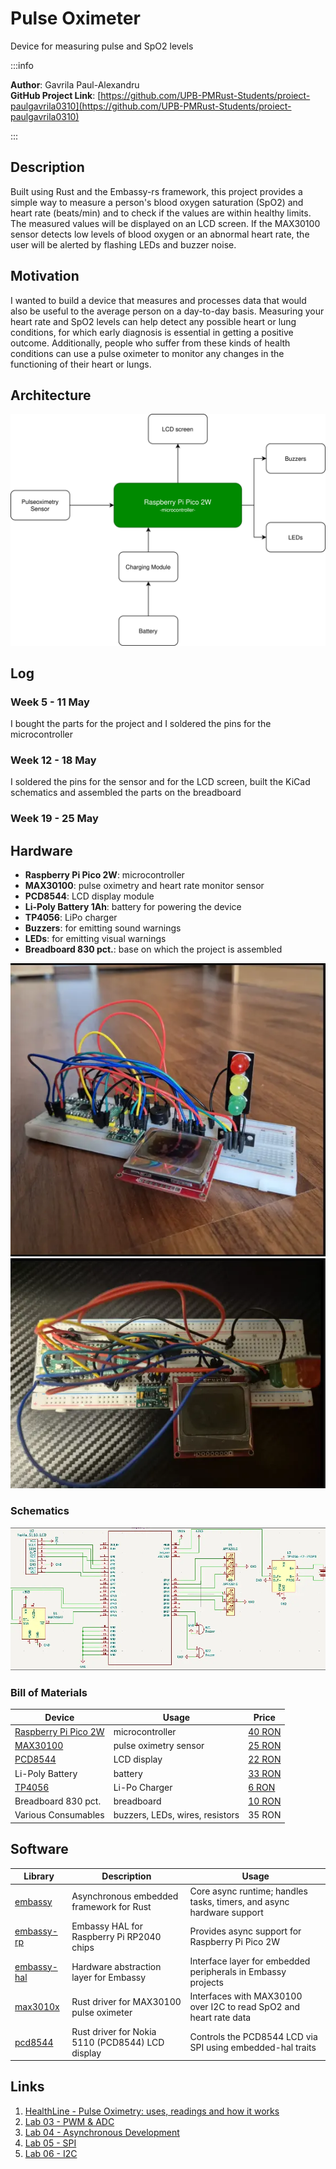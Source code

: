 # Pulse Oximeter
Device for measuring pulse and SpO2 levels

:::info 

**Author**: Gavrila Paul-Alexandru \
**GitHub Project Link**: [https://github.com/UPB-PMRust-Students/proiect-paulgavrila0310](https://github.com/UPB-PMRust-Students/proiect-paulgavrila0310)

:::

## Description

Built using Rust and the Embassy-rs framework, this project provides a simple way to measure a person's blood oxygen saturation (SpO2) and heart rate (beats/min) and to check if the values are within healthy limits. The measured values will be displayed on an LCD screen. If the MAX30100 sensor detects low levels of blood oxygen or an abnormal heart rate, the user will be alerted by flashing LEDs and buzzer noise.

## Motivation

I wanted to build a device that measures and processes data that would also be useful to the average person on a day-to-day basis. Measuring your heart rate and SpO2 levels can help detect any possible heart or lung conditions, for which early diagnosis is essential in getting a positive outcome. Additionally, people who suffer from these kinds of health conditions can use a pulse oximeter to monitor any changes in the functioning of their heart or lungs.

## Architecture 

![Local Image](./pm_architecture.svg)

## Log

<!-- write your progress here every week -->

### Week 5 - 11 May

I bought the parts for the project and I soldered the pins for the microcontroller

### Week 12 - 18 May

I soldered the pins for the sensor and for the LCD screen, built the KiCad schematics and assembled the parts on the breadboard

### Week 19 - 25 May

## Hardware

- **Raspberry Pi Pico 2W**: microcontroller
- **MAX30100**: pulse oximetry and heart rate monitor sensor
- **PCD8544**: LCD display module
- **Li-Poly Battery 1Ah**: battery for powering the device
- **TP4056**: LiPo charger
- **Buzzers**: for emitting sound warnings
- **LEDs**: for emitting visual warnings
- **Breadboard 830 pct.**: base on which the project is assembled

![Local Image](./hardware1.webp)
![Local Image](./hardware2.webp)

### Schematics

![Local Image](./kicad.webp)

### Bill of Materials

<!-- Fill out this table with all the hardware components that you might need.

The format is 
```
| [Device](link://to/device) | This is used ... | [price](link://to/store) |

```

-->

| Device                 | Usage                        | Price   |
|------------------------|------------------------------|---------|
| [Raspberry Pi Pico 2W](https://www.raspberrypi.com/documentation/microcontrollers/pico-series.html)   | microcontroller              | [40 RON](https://www.optimusdigital.ro/en/raspberry-pi-boards/13327-raspberry-pi-pico-2-w.html)  |
| [MAX30100](https://www.analog.com/en/products/max30100.html)               | pulse oximetry sensor        | [25 RON](https://www.optimusdigital.ro/en/others/2166-green-max30100-heart-rate-sensor-module.html)  |
| [PCD8544](https://esp32-pcd8544.readthedocs.io/en/latest/get-started/)                | LCD display                  | [22 RON](https://www.optimusdigital.ro/ro/optoelectronice-lcd-uri/1944-modul-lcd-cu-controller-pcd8544-rou-lcd-compatibil-cu-5110.html)  |
| Li-Poly Battery        | battery                      | [33 RON](https://www.emag.ro/baterie-li-poly-400mah-3-7v-liter-energy-battery-model-902025-418/pd/DPWPRVYBM/)  |
| [TP4056](https://radioremont.com/wa-data/public/shop/products/19/42/4219/attachments/TP4056.pdf)                 | Li-Po Charger                | [6 RON](https://www.optimusdigital.ro/en/chargers/7534-incarcator-tp4056-cu-micro-usb-pt-baterie-lipo-1a-cu-protectie-pentru-circuite.html)   |
| Breadboard 830 pct.    | breadboard                   | [10 RON](https://www.optimusdigital.ro/en/breadboards/8-breadboard-hq-830-points.html)  |
| Various Consumables    | buzzers, LEDs, wires, resistors | 35 RON  |

## Software

| Library               | Description                                           | Usage                                                                 |
|-----------------------|-------------------------------------------------------|-----------------------------------------------------------------------|
| [embassy](https://embassy.dev/)               | Asynchronous embedded framework for Rust              | Core async runtime; handles tasks, timers, and async hardware support |
| [embassy-rp](https://docs.embassy.dev/embassy-rp/git/rp2040/index.html)            | Embassy HAL for Raspberry Pi RP2040 chips             | Provides async support for Raspberry Pi Pico 2W                       |
| [embassy-hal](https://docs.embassy.dev/embassy-embedded-hal/git/default/index.html)           | Hardware abstraction layer for Embassy                | Interface layer for embedded peripherals in Embassy projects          |
| [max3010x](https://docs.rs/max3010x/latest/max3010x/)              | Rust driver for MAX30100 pulse oximeter               | Interfaces with MAX30100 over I2C to read SpO2 and heart rate data    |
| [pcd8544](https://crates.io/crates/pcd8544)               | Rust driver for Nokia 5110 (PCD8544) LCD display      | Controls the PCD8544 LCD via SPI using embedded-hal traits            |

## Links

<!-- Add a few links that inspired you and that you think you will use for your project -->

1. [HealthLine - Pulse Oximetry: uses, readings and how it works](https://www.healthline.com/health/pulse-oximetry)
2. [Lab 03 - PWM & ADC](https://pmrust.pages.upb.ro/docs/acs_cc/lab/03)
3. [Lab 04 - Asynchronous Development](https://pmrust.pages.upb.ro/docs/acs_cc/lab/04)
4. [Lab 05 - SPI](https://pmrust.pages.upb.ro/docs/acs_cc/lab/05)
5. [Lab 06 - I2C](https://pmrust.pages.upb.ro/docs/acs_cc/lab/06)
